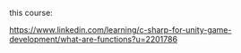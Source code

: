 this course:

https://www.linkedin.com/learning/c-sharp-for-unity-game-development/what-are-functions?u=2201786
